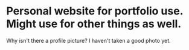 # Personal website for portfolio use. Might use for other things as well. 

Why isn't there a profile picture? I haven't taken a good photo yet. 